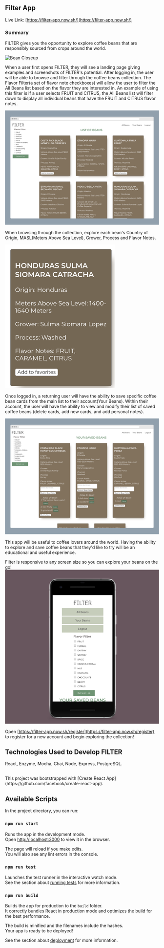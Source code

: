 ## Filter App

Live Link: [https://filter-app.now.sh/](https://filter-app.now.sh/)

### Summary

FILTER gives you the opportunity to explore coffee beans that are responsibly sourced from crops around the world.

![Bean Closeup](README-asset/coffee4.jpg?raw=true)

When a user first opens FILTER, they will see a landing page giving examples and screenshots of FILTER's potential. After logging in, the user will be able to browse and filter through the coffee beans collection. The Flavor Filter(a set of flavor note checkboxes) will allow the user to filter the All Beans list based on the flavor they are interested in. An example of using this filter is if a user selects FRUIT and CITRUS, the All Beans list will filter down to display all individual beans that have the FRUIT and CITRUS flavor notes. 

![Laptop Screenshot](README-asset/laptop_screenshot.png?raw=true)

When browsing through the collection, explore each bean's Country of Origin, MASL(Meters Above Sea Level), Grower, Process and Flavor Notes.

![BeanCard](README-asset/BeanCard.png?raw=true)

Once logged in, a returning user will have the ability to save specific coffee bean cards from the main list to their account(Your Beans). Within their account, the user will have the ability to view and modify their list of saved coffee beans (delete cards, add new cards, and add personal notes).

![UserPage](README-asset/UserPage.png?raw=true)

This app will be useful to coffee lovers around the world. Having the ability to explore and save coffee beans that they'd like to try will be an educational and useful experience.

Filter is responsive to any screen size so you can explore your beans on the go!
![Phone Screenshot](README-asset/phone_screenshot.png?raw=true)

Open [https://filter-app.now.sh/register](https://filter-app.now.sh/register) to register for a new account and begin exploring the collection!<br />

## Technologies Used to Develop FILTER
React, Enzyme, Mocha, Chai, Node, Express, PostgreSQL.

<br />
This project was bootstrapped with [Create React App](https://github.com/facebook/create-react-app).

## Available Scripts

In the project directory, you can run:

### `npm run start`

Runs the app in the development mode.<br />
Open [http://localhost:3000](http://localhost:3000) to view it in the browser.

The page will reload if you make edits.<br />
You will also see any lint errors in the console.

### `npm run test`

Launches the test runner in the interactive watch mode.<br />
See the section about [running tests](https://facebook.github.io/create-react-app/docs/running-tests) for more information.

### `npm run build`

Builds the app for production to the `build` folder.<br />
It correctly bundles React in production mode and optimizes the build for the best performance.

The build is minified and the filenames include the hashes.<br />
Your app is ready to be deployed!

See the section about [deployment](https://facebook.github.io/create-react-app/docs/deployment) for more information.
